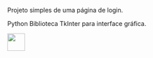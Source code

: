 
<title> Página de Login </title>

Projeto simples de uma página de login.

<title> Principais tecnologias utilizadas </title>

Python
Biblioteca TkInter para interface gráfica.

<img src="C:\Users\alici\OneDrive\Imagens\Capturas de tela\Captura de tela 2023-04-22 175303.png" width="40" height="40"/>
